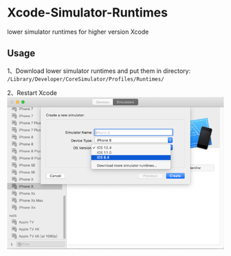 # Xcode-Simulator-Runtimes
lower simulator runtimes for higher version Xcode

## Usage

1、Download lower simulator runtimes and put them in directory:
`/Library/Developer/CoreSimulator/Profiles/Runtimes/`

2、Restart Xcode
![](create-lower-version-simulator.png)
